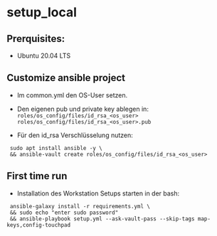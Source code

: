 # setup_local

## Prerquisites:
* Ubuntu 20.04 LTS

## Customize ansible project
* Im common.yml den OS-User setzen.
* Den eigenen pub und private key ablegen in:  \
`roles/os_config/files/id_rsa_<os_user>`  \
`roles/os_config/files/id_rsa_<os_user>.pub`

* Für den id_rsa Verschlüsselung nutzen:
```
 sudo apt install ansible -y \
 && ansible-vault create roles/os_config/files/id_rsa_<os_user>
```
## First time run
* Installation des Workstation Setups starten in der bash:
```
 ansible-galaxy install -r requirements.yml \
 && sudo echo "enter sudo password"
 && ansible-playbook setup.yml --ask-vault-pass --skip-tags map-keys,config-touchpad
```

